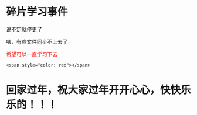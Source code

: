 # 碎片学习事件
说不定就停更了

咦，有些文件同步不上去了

<span style="color: red">希望可以一直学习下去</span>

`<span style="color: red"></span>`



# 回家过年，祝大家过年开开心心，快快乐乐的！！！

